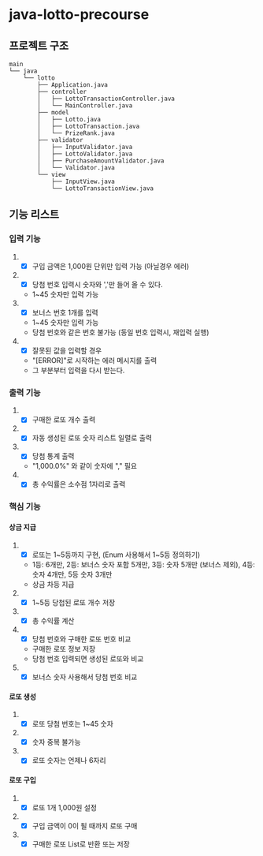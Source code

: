 # java-lotto-precourse

## 프로젝트 구조

```
main
└── java
    └── lotto
        ├── Application.java
        ├── controller
        │   ├── LottoTransactionController.java
        │   └── MainController.java
        ├── model
        │   ├── Lotto.java
        │   ├── LottoTransaction.java
        │   └── PrizeRank.java
        ├── validator
        │   ├── InputValidator.java
        │   ├── LottoValidator.java
        │   ├── PurchaseAmountValidator.java
        │   └── Validator.java
        └── view
            ├── InputView.java
            └── LottoTransactionView.java
```
## 기능 리스트

### 입력 기능

1.
   - [x] 구입 금액은 1,000원 단위만 입력 가능 (아닐경우 에러)
2.
   - [x] 당첨 번호 입력시 숫자와 ','만 들어 올 수 있다.
   - 1~45 숫자만 입력 가능
3.
   - [x] 보너스 번호 1개를 입력
   - 1~45 숫자만 입력 가능
   - 당첨 번호와 같은 번호 불가능 (동일 번호 입력시, 재입력 실행)
4.
   - [x]  잘못된 값을 입력할 경우
   - "[ERROR]"로 시작하는 에러 메시지를 출력
   - 그 부분부터 입력을 다시 받는다.

### 출력 기능

1.
   - [x] 구매한 로또 개수 출력
2.
   - [x] 자동 생성된 로또 숫자 리스트 일렬로 출력
3.
   - [x] 당첨 통계 출력
   - "1,000.0%" 와 같이 숫자에 "," 필요
4.
   - [x] 총 수익률은 소수점 1자리로 출력

### 핵심 기능

#### 상금 지급

1.
   - [x] 로또는 1~5등까지 구현, (Enum 사용해서 1~5등 정의하기)
    - 1등: 6개만, 2등: 보너스 숫자 포함 5개만, 3등: 숫자 5개만 (보너스 제외), 4등: 숫자 4개만, 5등 숫자 3개만
   - 상금 차등 지급
2.
   - [x] 1~5등 당첩된 로또 개수 저장
3.
   - [x] 총 수익률 계산
4.
   - [x] 당첨 번호와 구매한 로또 번호 비교
    - 구매한 로또 정보 저장
    - 당첨 번호 입력되면 생성된 로또와 비교
5.
   - [x] 보너스 숫자 사용해서 당첨 번호 비교

#### 로또 생성

1.
   - [x] 로또 당첨 번호는 1~45 숫자
2.
   - [x] 숫자 중복 불가능
3.
   - [x] 로또 숫자는 언제나 6자리

#### 로또 구입

1.
   - [x] 로또 1개 1,000원 설정
2.
   - [x] 구입 금액이 0이 될 때까지 로또 구매
3.
   - [x] 구매한 로또 List<Lotto>로 반환 또는 저장
